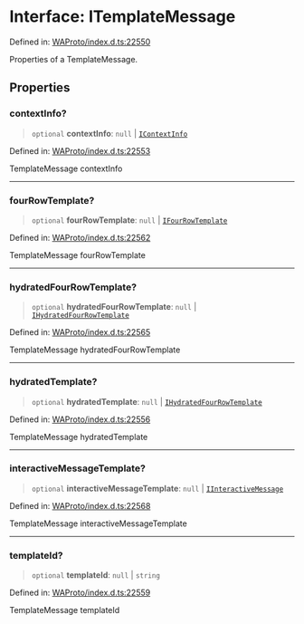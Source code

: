 # Interface: ITemplateMessage

Defined in: [WAProto/index.d.ts:22550](https://github.com/Riders004/Tv/blob/3d6aaf6f3efb499dc9d0ca82bb24083bb45a8478/WAProto/index.d.ts#L22550)

Properties of a TemplateMessage.

## Properties

### contextInfo?

> `optional` **contextInfo**: `null` \| [`IContextInfo`](../../../interfaces/IContextInfo.md)

Defined in: [WAProto/index.d.ts:22553](https://github.com/Riders004/Tv/blob/3d6aaf6f3efb499dc9d0ca82bb24083bb45a8478/WAProto/index.d.ts#L22553)

TemplateMessage contextInfo

***

### fourRowTemplate?

> `optional` **fourRowTemplate**: `null` \| [`IFourRowTemplate`](../namespaces/TemplateMessage/interfaces/IFourRowTemplate.md)

Defined in: [WAProto/index.d.ts:22562](https://github.com/Riders004/Tv/blob/3d6aaf6f3efb499dc9d0ca82bb24083bb45a8478/WAProto/index.d.ts#L22562)

TemplateMessage fourRowTemplate

***

### hydratedFourRowTemplate?

> `optional` **hydratedFourRowTemplate**: `null` \| [`IHydratedFourRowTemplate`](../namespaces/TemplateMessage/interfaces/IHydratedFourRowTemplate.md)

Defined in: [WAProto/index.d.ts:22565](https://github.com/Riders004/Tv/blob/3d6aaf6f3efb499dc9d0ca82bb24083bb45a8478/WAProto/index.d.ts#L22565)

TemplateMessage hydratedFourRowTemplate

***

### hydratedTemplate?

> `optional` **hydratedTemplate**: `null` \| [`IHydratedFourRowTemplate`](../namespaces/TemplateMessage/interfaces/IHydratedFourRowTemplate.md)

Defined in: [WAProto/index.d.ts:22556](https://github.com/Riders004/Tv/blob/3d6aaf6f3efb499dc9d0ca82bb24083bb45a8478/WAProto/index.d.ts#L22556)

TemplateMessage hydratedTemplate

***

### interactiveMessageTemplate?

> `optional` **interactiveMessageTemplate**: `null` \| [`IInteractiveMessage`](IInteractiveMessage.md)

Defined in: [WAProto/index.d.ts:22568](https://github.com/Riders004/Tv/blob/3d6aaf6f3efb499dc9d0ca82bb24083bb45a8478/WAProto/index.d.ts#L22568)

TemplateMessage interactiveMessageTemplate

***

### templateId?

> `optional` **templateId**: `null` \| `string`

Defined in: [WAProto/index.d.ts:22559](https://github.com/Riders004/Tv/blob/3d6aaf6f3efb499dc9d0ca82bb24083bb45a8478/WAProto/index.d.ts#L22559)

TemplateMessage templateId
